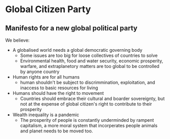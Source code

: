 # Global Citizen Party

## Manifesto for a new global political party

We believe:

- A globalised world needs a global democratic governing body
  - Some issues are too big for loose collectives of countries to solve
  - Environmental health, food and water security, economic prosperity, warfare, and extraplanetory matters are too global to be controlled by anyone country
- Human rights are for all humans
  - human shouldn't be subject to discrimmination, exploitation, and inaccess to basic resources for living
- Humans should have the right to movement
  - Countries should embrace their cultural and boarder sovereignty, but not at the expense of global citizen's right to contribute to their prosperity
- Wealth inequality is a pandemic
  - The prosperity of people is constantly underminded by rampent capitalism, a more moral system that incorperates people animals and planet needs to be moved too.  
